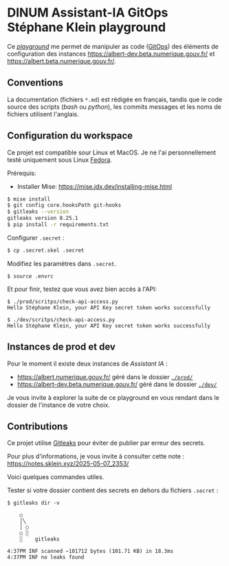 # DINUM Assistant-IA GitOps Stéphane Klein playground

Ce [*playground*](https://notes.sklein.xyz/Playground/) me permet de manipuler as code ([GitOps](https://notes.sklein.xyz/GitOps/)) des éléments de configuration des instances <https://albert-dev.beta.numerique.gouv.fr/> et <https://albert.beta.numerique.gouv.fr/>.

## Conventions

La documentation (fichiers `*.md`) est rédigée en français, tandis que le code source des scripts (*bash* ou *python*), les commits messages et les noms de fichiers utilisent l'anglais.

## Configuration du workspace

Ce projet est compatible sour Linux et MacOS. Je ne l'ai personnellement testé uniquement sous Linux [Fedora](https://notes.sklein.xyz/Fedora/).

Prérequis:

- Installer Mise: https://mise.jdx.dev/installing-mise.html

```sh
$ mise install
$ git config core.hooksPath git-hooks
$ gitleaks --version
gitleaks version 8.25.1
$ pip install -r requirements.txt
```

Configurer `.secret` :

```sh
$ cp .secret.skel .secret
```

Modifiez les paramètres dans `.secret`.

```
$ source .envrc
```

Et pour finir, testez que vous avez bien accès à l'API:

```
$ ./prod/scritps/check-api-access.py
Hello Stéphane Klein, your API Key secret token works successfully

$ ./dev/scritps/check-api-access.py
Hello Stéphane Klein, your API Key secret token works successfully
```

## Instances de prod et dev

Pour le moment il existe deux instances de *Assistant IA* :

- https://albert.numerique.gouv.fr/ géré dans le dossier [`./prod/`](./prod/)
- https://albert-dev.beta.numerique.gouv.fr/ géré dans le dossier [`./dev/`](./dev/)

Je vous invite à explorer la suite de ce playground en vous rendant dans le dossier de l'instance de votre choix.

## Contributions

Ce projet utilise [Gitleaks](https://notes.sklein.xyz/Gitleaks/) pour éviter de publier par erreur des secrets.

Pour plus d'informations, je vous invite à consulter cette note : https://notes.sklein.xyz/2025-05-07_2353/

Voici quelques commandes utiles.

Tester si votre dossier contient des secrets en dehors du fichiers `.secret` :

```
$ gitleaks dir -v

    ○
    │╲
    │ ○
    ○ ░
    ░    gitleaks

4:37PM INF scanned ~101712 bytes (101.71 KB) in 18.3ms
4:37PM INF no leaks found
```

